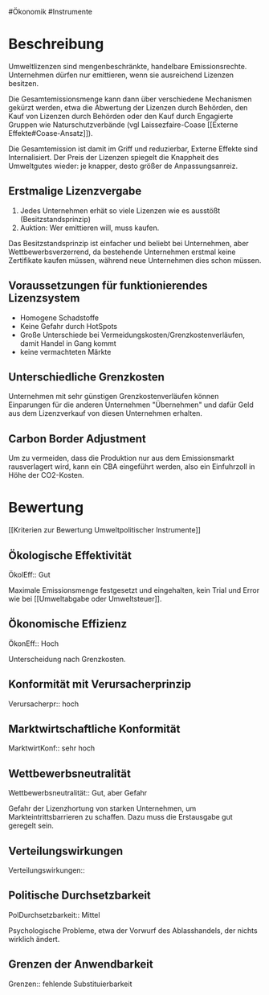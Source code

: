 #Ökonomik #Instrumente 

# Beschreibung

Umweltlizenzen sind mengenbeschränkte, handelbare Emissionsrechte. Unternehmen dürfen nur emittieren, wenn sie ausreichend Lizenzen besitzen.

Die Gesamtemissionsmenge kann dann über verschiedene Mechanismen gekürzt werden, etwa die Abwertung der Lizenzen durch Behörden, den Kauf von Lizenzen durch Behörden oder den Kauf durch Engagierte Gruppen wie Naturschutzverbände (vgl Laissezfaire-Coase [[Externe Effekte#Coase-Ansatz]]).

Die Gesamtemission ist damit im Griff und reduzierbar, Externe Effekte sind Internalisiert. Der Preis der Lizenzen spiegelt die Knappheit des Umweltgutes wieder: je knapper, desto größer de Anpassungsanreiz.

## Erstmalige Lizenzvergabe

1. Jedes Unternehmen erhät so viele Lizenzen wie es ausstößt (Besitzstandsprinzip)
2. Auktion: Wer emittieren will, muss kaufen.

Das Besitzstandsprinzip ist einfacher und beliebt bei Unternehmen, aber Wettbewerbsverzerrend, da bestehende Unternehmen erstmal keine Zertifikate kaufen müssen, während neue Unternehmen dies schon müssen.

## Voraussetzungen für funktionierendes Lizenzsystem

- Homogene Schadstoffe
- Keine Gefahr durch HotSpots
- Große Unterschiede bei Vermeidungskosten/Grenzkostenverläufen, damit Handel in Gang kommt
- keine vermachteten Märkte

## Unterschiedliche Grenzkosten

Unternehmen mit sehr günstigen Grenzkostenverläufen können Einparungen für die anderen Unternehmen "Übernehmen" und dafür Geld aus dem Lizenzverkauf von diesen Unternehmen erhalten.

## Carbon Border Adjustment

Um zu vermeiden, dass die Produktion nur aus dem Emissionsmarkt rausverlagert wird, kann ein CBA eingeführt werden, also ein Einfuhrzoll in Höhe der CO2-Kosten.

# Bewertung

[[Kriterien zur Bewertung Umweltpolitischer Instrumente]]

## Ökologische Effektivität

ÖkolEff:: Gut

Maximale Emissionsmenge festgesetzt und eingehalten, kein Trial und Error wie bei [[Umweltabgabe oder Umweltsteuer]].

## Ökonomische Effizienz

ÖkonEff:: Hoch

Unterscheidung nach Grenzkosten.

## Konformität mit Verursacherprinzip

Verursacherpr:: hoch

## Marktwirtschaftliche Konformität

MarktwirtKonf:: sehr hoch

## Wettbewerbsneutralität

Wettbewerbsneutralität:: Gut, aber Gefahr

Gefahr der Lizenzhortung von starken Unternehmen, um Markteintrittsbarrieren zu schaffen. Dazu muss die Erstausgabe gut geregelt sein.

## Verteilungswirkungen

Verteilungswirkungen::

## Politische Durchsetzbarkeit

PolDurchsetzbarkeit:: Mittel

Psychologische Probleme, etwa der Vorwurf des Ablasshandels, der nichts wirklich ändert.

## Grenzen der Anwendbarkeit

Grenzen:: fehlende Substituierbarkeit